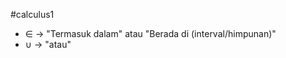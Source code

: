 #calculus1 

- $\in \ \rightarrow$ "Termasuk dalam" atau "Berada di (interval/himpunan)"
- $\cup \ \rightarrow$ "atau"